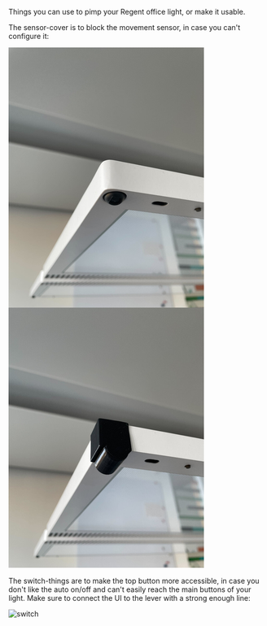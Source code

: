 Things you can use to pimp your Regent office light, or make it usable.

The sensor-cover is to block the movement sensor, in case you can't configure it:

![sensor-cover](sensor-cover.jpg "sensor-cover")

The switch-things are to make the top button more accessible, in case you don't like the auto on/off and can't easily reach the main buttons of your light. Make sure to connect the UI to the lever with a strong enough line:

![switch](witch.jpg "switch")
